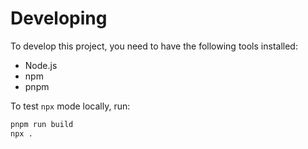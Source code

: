 # Developing

To develop this project, you need to have the following tools installed:

- Node.js
- npm
- pnpm

To test `npx` mode locally, run:

```sh
pnpm run build
npx .
```

